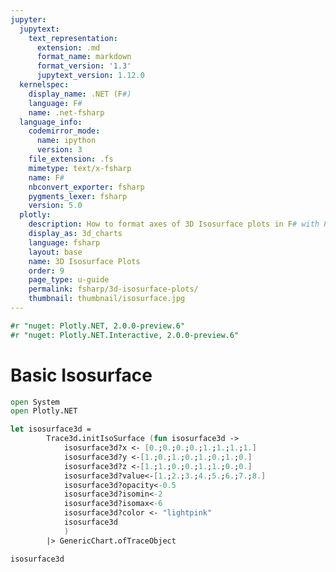 ```yaml
---
jupyter:
  jupytext:
    text_representation:
      extension: .md
      format_name: markdown
      format_version: '1.3'
      jupytext_version: 1.12.0
  kernelspec:
    display_name: .NET (F#)
    language: F#
    name: .net-fsharp
  language_info:
    codemirror_mode:
      name: ipython
      version: 3
    file_extension: .fs
    mimetype: text/x-fsharp
    name: F#
    nbconvert_exporter: fsharp
    pygments_lexer: fsharp
    version: 5.0
  plotly:
    description: How to format axes of 3D Isosurface plots in F# with Plotly.
    display_as: 3d_charts
    language: fsharp
    layout: base
    name: 3D Isosurface Plots
    order: 9
    page_type: u-guide
    permalink: fsharp/3d-isosurface-plots/
    thumbnail: thumbnail/isosurface.jpg
---
```


```fsharp dotnet_interactive={"language": "fsharp"}
#r "nuget: Plotly.NET, 2.0.0-preview.6"
#r "nuget: Plotly.NET.Interactive, 2.0.0-preview.6"
```

# Basic Isosurface



```fsharp dotnet_interactive={"language": "fsharp"}
open System
open Plotly.NET

let isosurface3d =
        Trace3d.initIsoSurface (fun isosurface3d ->
            isosurface3d?x <- [0.;0.;0.;0.;1.;1.;1.;1.]
            isosurface3d?y <-[1.;0.;1.;0.;1.;0.;1.;0.]
            isosurface3d?z <-[1.;1.;0.;0.;1.;1.;0.;0.]
            isosurface3d?value<-[1.;2.;3.;4.;5.;6.;7.;8.]
            isosurface3d?opacity<-0.5
            isosurface3d?isomin<-2
            isosurface3d?isomax<-6
            isosurface3d?color <- "lightpink"
            isosurface3d
            )
        |> GenericChart.ofTraceObject
```

```fsharp dotnet_interactive={"language": "fsharp"}
isosurface3d

```
